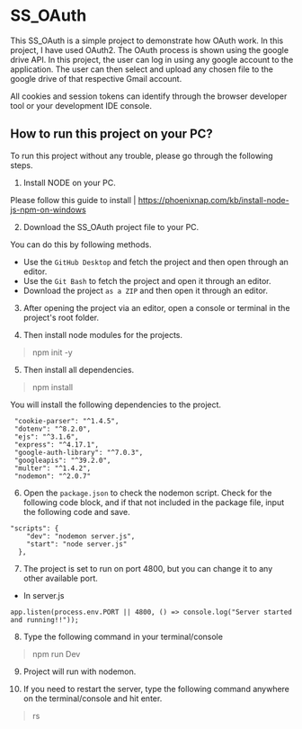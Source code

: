# SS_OAuth

This SS_OAuth is a simple project to demonstrate how OAuth work. In this project, I have used OAuth2. The OAuth process is shown using the google drive API. In this project, the user can log in using any google account to the application. The user can then select and upload any chosen file to the google drive of that respective Gmail account.

All cookies and session tokens can identify through the browser developer tool or your development IDE console.

## How to run this project on your PC?

To run this project without any trouble, please go through the following steps.

1. Install NODE on your PC.

Please follow this guide to install | https://phoenixnap.com/kb/install-node-js-npm-on-windows

2. Download the SS_OAuth project file to your PC.

  You can do this by following methods.
  
- Use the `GitHub Desktop` and fetch the project and then open through an editor.
- Use the `Git Bash` to fetch the project and open it through an editor.
- Download the project `as a ZIP` and then open it through an editor.

3. After opening the project via an editor, open a console or terminal in the project's root folder.

4. Then install node modules for the projects.

> npm init -y

5. Then install all dependencies.

> npm install

You will install the following dependencies to the project.
```
 "cookie-parser": "^1.4.5",
 "dotenv": "^8.2.0",
 "ejs": "^3.1.6",
 "express": "^4.17.1",
 "google-auth-library": "^7.0.3",
 "googleapis": "^39.2.0",
 "multer": "^1.4.2",
 "nodemon": "^2.0.7"
  ```
6. Open the `package.json` to check the nodemon script. Check for the following code block, and if that not included in the package file, input the following code and save.

```
"scripts": {
    "dev": "nodemon server.js",
    "start": "node server.js"
  },  
  ```
7. The project is set to run on port 4800, but you can change it to any other available port.

- In server.js

```
app.listen(process.env.PORT || 4800, () => console.log("Server started and running!!"));
```
8. Type the following command in your terminal/console

> npm run Dev

9. Project will run with nodemon.

10. If you need to restart the server, type the following command anywhere on the terminal/console and hit enter.

>rs
